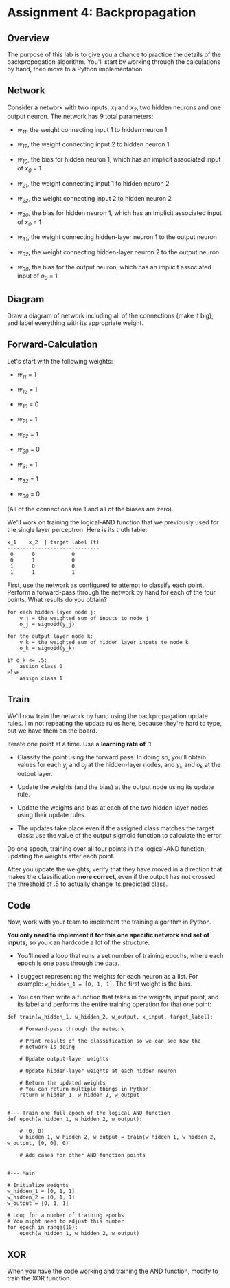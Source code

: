 # Assignment 4: Backpropagation

## Overview

The purpose of this lab is to give you a chance to practice the details of the backpropogation algorithm. You'll start by working through the calculations by hand, then move to a Python implementation.

## Network

Consider a network with two inputs, *x<sub>1</sub>* and *x<sub>2</sub>*, two hidden neurons and one output neuron. The network has 9
total parameters:

- *w<sub>11</sub>*, the weight connecting input 1 to hidden neuron 1
- *w<sub>12</sub>*, the weight connecting input 2 to hidden neuron 1
- *w<sub>10</sub>*, the bias for hidden neuron 1, which has an implicit associated input of *x<sub>0</sub>* = 1

- *w<sub>21</sub>*, the weight connecting input 1 to hidden neuron 2
- *w<sub>22</sub>*, the weight connecting input 2 to hidden neuron 2
- *w<sub>20</sub>*, the bias for hidden neuron 1, which has an implicit associated input of *x<sub>0</sub>* = 1

- *w<sub>31</sub>*, the weight connecting hidden-layer neuron 1 to the output neuron
- *w<sub>32</sub>*, the weight connecting hidden-layer neuron 2 to the output neuron
- *w<sub>30</sub>*, the bias for the output neuron, which has an implicit associated input of *o<sub>0</sub>* = 1

## Diagram

Draw a diagram of network including all of the connections (make it big), and label everything with its appropriate weight.

## Forward-Calculation

Let's start with the following weights:

- *w<sub>11</sub>* = 1
- *w<sub>12</sub>* = 1
- *w<sub>10</sub>* = 0

- *w<sub>21</sub>* = 1
- *w<sub>22</sub>* = 1
- *w<sub>20</sub>* = 0

- *w<sub>31</sub>* = 1
- *w<sub>32</sub>* = 1
- *w<sub>30</sub>* = 0

(All of the connections are 1 and all of the biases are zero).

We'll work on training the logical-AND function that we previously used for the single layer perceptron. Here is its truth table:

```
x_1    x_2  | target label (t)
------------------------------
 0      0            0
 0      1            0
 1      0            0
 1      1            1
```

First, use the network as configured to attempt to classify each point. Perform a forward-pass through the network by hand for each of
the four points. What results do you obtain?

```
for each hidden layer node j:
    y_j = the weighted sum of inputs to node j
    o_j = sigmoid(y_j)

for the output layer node k:
    y_k = the weighted sum of hidden layer inputs to node k
    o_k = sigmoid(y_k)

if o_k <= .5:
    assign class 0
else:
    assign class 1
```

## Train

We'll now train the network by hand using the backpropagation update rules. I'm not repeating the update rules here, because they're hard to type, but we have them on the board.

Iterate one point at a time. Use a **learning rate of .1**.

- Classify the point using the forward pass. In doing so, you'll obtain values for each *y<sub>j</dub>* and *o<sub>j</dub>* at the hidden-layer nodes, and *y<sub>k</dub>* and *o<sub>k</dub>* at the output layer.

- Update the weights (and the bias) at the output node using its update rule.

- Update the weights and bias at each of the two hidden-layer nodes using their update rules.

- The updates take place even if the assigned class matches the target class: use the value of the output sigmoid function to calculate the error

Do one epoch, training over all four points in the logical-AND function, updating the weights after each point.

After you update the weights, verify that they have moved in a direction that makes the classification **more correct**, even if the output has not crossed the threshold of .5 to actually change its predicted class.


## Code

Now, work with your team to implement the training algorithm in Python.

**You only need to implement it for this one specific network and set of inputs**, so you can hardcode a lot of the structure.

- You'll need a loop that runs a set number of training epochs, where each epoch is one pass through the data. 

- I suggest representing the weights for each neuron as a list. For example: `w_hidden_1 = [0, 1, 1]`. The first weight is the bias.

- You can then write a function that takes in the weights, input point, and its label and performs the entire training operation for that one point:

```
def train(w_hidden_1, w_hidden_2, w_output, x_input, target_label):

    # Forward-pass through the network
    
    # Print results of the classification so we can see how the
    # network is doing
    
    # Update output-layer weights
    
    # Update hidden-layer weights at each hidden neuron
    
    # Return the updated weights
    # You can return multiple things in Python!
    return w_hidden_1, w_hidden_2, w_output
    

#--- Train one full epoch of the logical AND function
def epoch(w_hidden_1, w_hidden_2, w_output):

    # (0, 0)
    w_hidden_1, w_hidden_2, w_output = train(w_hidden_1, w_hidden_2, w_output, [0, 0], 0)
    
    # Add cases for other AND function points
    
    
#--- Main

# Initialize weights
w_hidden_1 = [0, 1, 1]
w_hidden_2 = [0, 1, 1]
w_output = [0, 1, 1]

# Loop for a number of training epochs
# You might need to adjust this number
for epoch in range(10):
    epoch(w_hidden_1, w_hidden_2, w_output)
```


## XOR

When you have the code working and training the AND function, modify to train the XOR function.
